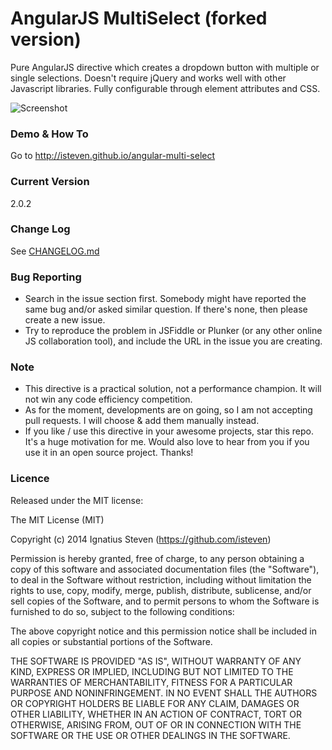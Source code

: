 # AngularJS MultiSelect (forked version)
Pure AngularJS directive which creates a dropdown button with multiple or single selections. 
Doesn't require jQuery and works well with other Javascript libraries. 
Fully configurable through element attributes and CSS. 

![Screenshot](https://raw.githubusercontent.com/isteven/angular-multi-select/master/screenshot.png)

### Demo & How To 
Go to http://isteven.github.io/angular-multi-select

### Current Version
2.0.2

### Change Log
See <a href="https://github.com/isteven/angular-multi-select/blob/master/CHANGELOG.md">CHANGELOG.md</a>

### Bug Reporting
- Search in the issue section first. Somebody might have reported the same bug and/or asked similar question. If there's none, then please create a new issue.
- Try to reproduce the problem in JSFiddle or Plunker (or any other online JS collaboration tool), and include the URL in the issue you are creating.


### Note
- This directive is a practical solution, not a performance champion. It will not win any code efficiency competition.
- As for the moment, developments are on going, so I am not accepting pull requests. I will choose &  add them manually instead.
- If you like / use this directive in your awesome projects, star this repo. It's a huge motivation for me. Would also love to hear from you if you use it in an open source project. Thanks!

### Licence
Released under the MIT license:

The MIT License (MIT)

Copyright (c) 2014 Ignatius Steven (https://github.com/isteven)

Permission is hereby granted, free of charge, to any person obtaining a copy
of this software and associated documentation files (the "Software"), to deal
in the Software without restriction, including without limitation the rights
to use, copy, modify, merge, publish, distribute, sublicense, and/or sell
copies of the Software, and to permit persons to whom the Software is
furnished to do so, subject to the following conditions:

The above copyright notice and this permission notice shall be included in all
copies or substantial portions of the Software.

THE SOFTWARE IS PROVIDED "AS IS", WITHOUT WARRANTY OF ANY KIND, EXPRESS OR
IMPLIED, INCLUDING BUT NOT LIMITED TO THE WARRANTIES OF MERCHANTABILITY,
FITNESS FOR A PARTICULAR PURPOSE AND NONINFRINGEMENT. IN NO EVENT SHALL THE
AUTHORS OR COPYRIGHT HOLDERS BE LIABLE FOR ANY CLAIM, DAMAGES OR OTHER
LIABILITY, WHETHER IN AN ACTION OF CONTRACT, TORT OR OTHERWISE, ARISING FROM,
OUT OF OR IN CONNECTION WITH THE SOFTWARE OR THE USE OR OTHER DEALINGS IN THE
SOFTWARE.
